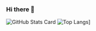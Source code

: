### Hi there 👋

![GitHub Stats Card](https://github-readme-stats.vercel.app/api?username=kngy0306)
![Top Langs](https://github-readme-stats.vercel.app/api/top-langs/?username=kngy0306&layout=compact)]

<!--
**kngy0306/kngy0306** is a ✨ _special_ ✨ repository because its `README.md` (this file) appears on your GitHub profile.

Here are some ideas to get you started:

- 🔭 I’m currently working on ...
- 🌱 I’m currently learning ...
- 👯 I’m looking to collaborate on ...
- 🤔 I’m looking for help with ...
- 💬 Ask me about ...
- 📫 How to reach me: ...
- 😄 Pronouns: ...
- ⚡ Fun fact: ...
-->
